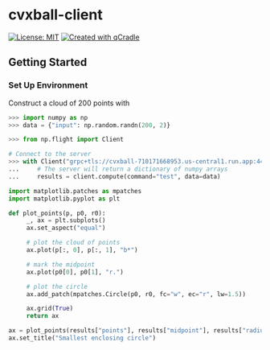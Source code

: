 # cvxball-client

[![License: MIT](https://img.shields.io/badge/License-MIT-yellow.svg)](LICENSE)
[![Created with qCradle](https://img.shields.io/badge/Created%20with-qCradle-blue?style=flat-square)](https://github.com/tschm/experiments)

## Getting Started

### **Set Up Environment**

Construct a cloud of $200$ points with

```python
>>> import numpy as np
>>> data = {"input": np.random.randn(200, 2)}
```

```python
>>> from np.flight import Client

# Connect to the server
>>> with Client("grpc+tls://cvxball-710171668953.us-central1.run.app:443") as client:
...     # The server will return a dictionary of numpy arrays
...     results = client.compute(command="test", data=data)
```

```python
import matplotlib.patches as mpatches
import matplotlib.pyplot as plt

def plot_points(p, p0, r0):
     _, ax = plt.subplots()
     ax.set_aspect("equal")

     # plot the cloud of points
     ax.plot(p[:, 0], p[:, 1], "b*")

     # mark the midpoint
     ax.plot(p0[0], p0[1], "r.")

     # plot the circle
     ax.add_patch(mpatches.Circle(p0, r0, fc="w", ec="r", lw=1.5))

     ax.grid(True)
     return ax

ax = plot_points(results["points"], results["midpoint"], results["radius"])
ax.set_title("Smallest enclosing circle")
```
